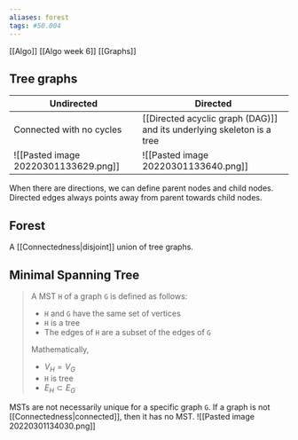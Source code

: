 ```yaml
---
aliases: forest
tags: #50.004
---
```

[[Algo]]
[[Algo week 6]]
[[Graphs]]

## Tree graphs
| Undirected                           | Directed                                                           |
| ------------------------------------ | ------------------------------------------------------------------ |
| Connected with no cycles             | [[Directed acyclic graph (DAG)]] and its underlying skeleton is a tree |
| ![[Pasted image 20220301133629.png]] | ![[Pasted image 20220301133640.png]]                                                                   |

When there are directions, we can define parent nodes and child nodes.
Directed edges always points away from parent towards child nodes.

## Forest
A [[Connectedness|disjoint]] union of tree graphs.

## Minimal Spanning Tree
> A MST `H` of a graph `G` is defined as follows:
> - `H` and `G` have the same set of vertices
> - `H` is a tree
> - The edges of `H` are a subset of the edges of `G`
>
> Mathematically,
> - $V_H = V_G$
> - `H` is tree
> - $E_H \subset E_G$

MSTs are not necessarily unique for a specific graph `G`.
If a graph is not [[Connectedness|connected]], then it has no MST.
![[Pasted image 20220301134030.png]]